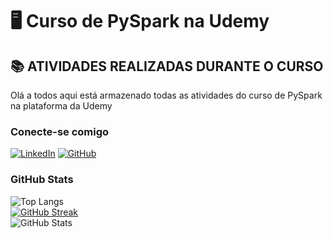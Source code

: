 # 🖥️ Curso de PySpark na Udemy
## 📚 ATIVIDADES REALIZADAS DURANTE O CURSO
Olá a todos aqui está armazenado todas as atividades do curso de PySpark na plataforma da Udemy

### Conecte-se comigo
[![LinkedIn](https://img.shields.io/badge/-LinkedIn-000?style=for-the-badge&logo=linkedin&logoColor=30A3DC)](https://www.linkedin.com/in/matheusdatascience/)
[![GitHub](https://img.shields.io/badge/GitHub-000?style=for-the-badge&logo=github&logoColor=30A3DC)](https://github.com/MatheusGomesCG)


### GitHub Stats
![Top Langs](https://github-readme-stats-git-masterrstaa-rickstaa.vercel.app/api/top-langs/?username=MatheusGomesCG&layout=compact&bg_color=000&border_color=30A3DC&title_color=E94D5F&text_color=FFF)
<br>
[![GitHub Streak](https://streak-stats.demolab.com/?user=SEUUSERNAME&theme=bear&background=000&border=30A3DC&dates=FFF)](https://git.io/streak-stats)
<br>
![GitHub Stats](https://github-readme-stats.vercel.app/api?username=MatheusGomesCG&theme=transparent&bg_color=000&border_color=30A3DC&show_icons=true&icon_color=30A3DC&title_color=E94D5F&text_color=FFF)

